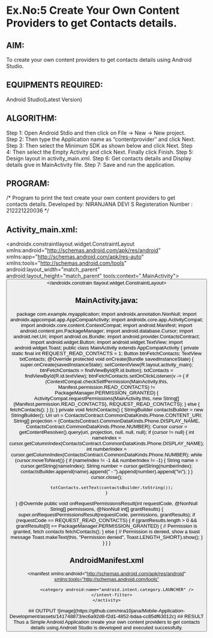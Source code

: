 # Ex.No:5 Create Your Own Content Providers to get Contacts details.
## AIM:
To create your own content providers to get contacts details using Android Studio.
## EQUIPMENTS REQUIRED:
Android Studio(Latest Version)
## ALGORITHM:
Step 1: Open Android Stdio and then click on File -> New -> New project.
Step 2: Then type the Application name as “contentprovider″ and click Next. 
Step 3: Then select the Minimum SDK as shown below and click Next.
Step 4: Then select the Empty Activity and click Next. Finally click Finish.
Step 5: Design layout in activity_main.xml.
Step 6: Get contacts details and Display details give in MainActivity file.
Step 7: Save and run the application.
## PROGRAM:
/*
Program to print the text create your own content providers to get contacts details.
Developed by: NIRANJANA DEVI S
Registeration Number : 212221220036
*/
## Activity_main.xml:
<androidx.constraintlayout.widget.ConstraintLayout xmlns:android="http://schemas.android.com/apk/res/android"
xmlns:app="http://schemas.android.com/apk/res-auto"
xmlns:tools="http://schemas.android.com/tools"
android:layout_width="match_parent"
android:layout_height="match_parent"
tools:context=".MainActivity">
<Button
    android:id="@+id/button"
    android:layout_width="wrap_content"
    android:layout_height="wrap_content"
    android:layout_marginTop="72dp"
    android:onClick="onFetchContactsClicked"
    android:text="Fetch Contacts"
    app:layout_constraintEnd_toEndOf="parent"
    app:layout_constraintHorizontal_bias="0.497"
    app:layout_constraintStart_toStartOf="parent"
    app:layout_constraintTop_toTopOf="parent" />
<TextView
    android:id="@+id/textView"
    android:layout_width="0dp"
    android:layout_height="0dp"
    app:layout_constraintTop_toBottomOf="@id/button"
    app:layout_constraintStart_toStartOf="parent"
    app:layout_constraintEnd_toEndOf="parent"
    app:layout_constraintBottom_toBottomOf="parent"
    android:layout_marginTop="16dp"
    android:textAppearance="?android:textAppearanceMedium" />
</androidx.constrain tlayout.widget.ConstraintLayout>
## MainActivity.java:
package com.example.myapplication;
import androidx.annotation.NonNull;
import androidx.appcompat.app.AppCompatActivity;
import androidx.core.app.ActivityCompat;
import androidx.core.content.ContextCompat;
import android.Manifest;
import android.content.pm.PackageManager;
import android.database.Cursor;
import android.net.Uri;
import android.os.Bundle;
import android.provider.ContactsContract;
import android.widget.Button;
import android.widget.TextView;
import android.widget.Toast;
public class MainActivity extends AppCompatActivity { private static final int REQUEST_READ_CONTACTS = 1; Button btnFetchContacts; TextView txtContacts;
@Override
protected void onCreate(Bundle savedInstanceState) {
    super.onCreate(savedInstanceState);
    setContentView(R.layout.activity_main);
    btnFetchContacts = findViewById(R.id.button);
    txtContacts = findViewById(R.id.textView);
 btnFetchContacts.setOnClickListener(v -> {
        if (ContextCompat.checkSelfPermission(MainActivity.this,
                Manifest.permission.READ_CONTACTS) != PackageManager.PERMISSION_GRANTED) {
            ActivityCompat.requestPermissions(MainActivity.this,
                    new String[]{Manifest.permission.READ_CONTACTS},
                    REQUEST_READ_CONTACTS);
        } else {
            fetchContacts();
        }
    });
}
private void fetchContacts() {
    StringBuilder contactsBuilder = new StringBuilder();
    Uri uri = ContactsContract.CommonDataKinds.Phone.CONTENT_URI;
    String[] projection = {ContactsContract.CommonDataKinds.Phone.DISPLAY_NAME,
            ContactsContract.CommonDataKinds.Phone.NUMBER};
 Cursor cursor = getContentResolver().query(uri, projection, null, null, null);
if (cursor != null) {
        int nameIndex = cursor.getColumnIndex(ContactsContract.CommonDataKinds.Phone.DISPLAY_NAME);
        int numberIndex = cursor.getColumnIndex(ContactsContract.CommonDataKinds.Phone.NUMBER);
while (cursor.moveToNext()) {
            if (nameIndex != -1 && numberIndex != -1) {
                String name = cursor.getString(nameIndex);
                String number = cursor.getString(numberIndex);
                contactsBuilder.append(name).append(" - ").append(number).append("\n");
            }
        }
        cursor.close();

        txtContacts.setText(contactsBuilder.toString());
    }
}
@Override
public void onRequestPermissionsResult(int requestCode, @NonNull String[] permissions, @NonNull int[] grantResults) {
    super.onRequestPermissionsResult(requestCode, permissions, grantResults);
if (requestCode == REQUEST_READ_CONTACTS) {
        if (grantResults.length > 0 && grantResults[0] == PackageManager.PERMISSION_GRANTED) {
            // Permission is granted, fetch contacts
            fetchContacts();
        } else {
            // Permission is denied, show a toast message
            Toast.makeText(this, "Permission denied", Toast.LENGTH_SHORT).show();
        }
    }
}
}
## AndroidManifest.xml
<manifest xmlns:android="http://schemas.android.com/apk/res/android"
<xmlns:tools="http://schemas.android.com/tools">
<uses-permission android:name="android.permission.READ_CONTACTS" />
<application
    android:allowBackup="true"
    android:dataExtractionRules="@xml/data_extraction_rules"
    android:fullBackupContent="@xml/backup_rules"
    android:icon="@mipmap/ic_launcher"
    android:label="@string/app_name"
    android:supportsRtl="true"
    android:theme="@style/Theme.MyApplication"
    tools:targetApi="31">
    <activity
        android:name=".MainActivity"
        android:exported="true">
        <intent-filter>
            <action android:name="android.intent.action.MAIN" />

            <category android:name="android.intent.category.LAUNCHER" />
        </intent-filter>
    </activity>
</application>
## OUTPUT
![image](https://github.com/nira10jana/Mobile-Application-Development/assets/141748873/ec6a92d8-f2d1-4852-bdaa-cc85df63012c)
## RESULT
Thus a Simple Android Application create your own content providers to get contacts details using Android Studio is developed and executed successfully.
